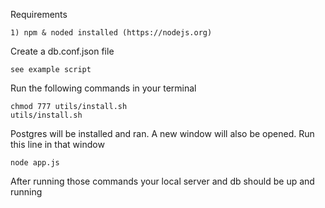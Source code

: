 Requirements

	1) npm & noded installed (https://nodejs.org)

Create a db.conf.json file

	see example script

Run the following commands in your terminal

	chmod 777 utils/install.sh
	utils/install.sh

Postgres will be installed and ran.  A new window will also be opened.
Run this line in that window

	node app.js

After running those commands your local server and db should be up and running